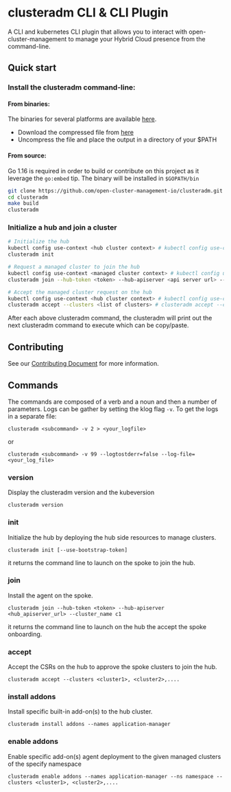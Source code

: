 [comment]: # ( Copyright Contributors to the Open Cluster Management project )
# clusteradm CLI & CLI Plugin

A CLI and kubernetes CLI plugin that allows you to interact with open-cluster-management to manage your Hybrid Cloud presence from the command-line.

## Quick start

### Install the clusteradm command-line:
#### From binaries:

The binaries for several platforms are available [here](https://github.com/open-cluster-management-io/clusteradm/releases).
- Download the compressed file from [here](https://github.com/open-cluster-management-io/clusteradm/releases) 
- Uncompress the file and place the output in a directory of your $PATH

#### From source:

Go 1.16 is required in order to build or contribute on this project as it leverage the `go:embed` tip.
The binary will be installed in `$GOPATH/bin`

```bash
git clone https://github.com/open-cluster-management-io/clusteradm.git
cd clusteradm
make build
clusteradm
```
### Initialize a hub and join a cluster

```bash
# Initialize the hub
kubectl config use-context <hub cluster context> # kubectl config use-context kind-hub 
clusteradm init

# Request a managed cluster to join the hub
kubectl config use-context <managed cluster context> # kubectl config use-context kind-managed-cluster
clusteradm join --hub-token <token> --hub-apiserver <api server url> --cluster-name <cluster name> 

# Accept the managed cluster request on the hub
kubectl config use-context <hub cluster context> # kubectl config use-context kind-hub 
clusteradm accept --clusters <list of clusters> # clusteradm accept --clusters c1,c2,...
```

After each above clusteradm command, the clusteradm will print out the next clusteradm command to execute which can be copy/paste.

## Contributing

See our [Contributing Document](CONTRIBUTING.md) for more information.  

## Commands

The commands are composed of a verb and a noun and then a number of parameters. 
Logs can be gather by setting the klog flag `-v`.
To get the logs in a separate file:
```
clusteradm <subcommand> -v 2 > <your_logfile>
```
or
```
clusteradm <subcommand> -v 99 --logtostderr=false --log-file=<your_log_file>
```

### version

Display the clusteradm version and the kubeversion

`clusteradm version`

### init

Initialize the hub by deploying the hub side resources to manage clusters.

`clusteradm init [--use-bootstrap-token]`

it returns the command line to launch on the spoke to join the hub.

### join

Install the agent on the spoke.

`clusteradm join --hub-token <token> --hub-apiserver <hub_apiserver_url> --cluster_name c1`

it returns the command line to launch on the hub the accept the spoke onboarding.

### accept

Accept the CSRs on the hub to approve the spoke clusters to join the hub.

`clusteradm accept --clusters <cluster1>, <cluster2>,....`

### install addons

Install specific built-in add-on(s) to the hub cluster.

`clusteradm install addons --names application-manager`

### enable addons

Enable specific add-on(s) agent deployment to the given managed clusters of the specify namespace

`clusteradm enable addons --names application-manager --ns namespace --clusters <cluster1>, <cluster2>,....`